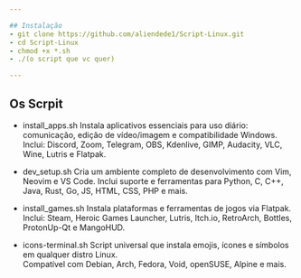 ```yaml
---

## Instalação 
- git clone https://github.com/aliendede1/Script-Linux.git
- cd Script-Linux
- chmod +x *.sh
- ./(o script que vc quer)

---
```

## Os Scrpit 
 
 - install_apps.sh
Instala aplicativos essenciais para uso diário: comunicação, edição de vídeo/imagem e compatibilidade Windows.
Inclui: Discord, Zoom, Telegram, OBS, Kdenlive, GIMP, Audacity, VLC, Wine, Lutris e Flatpak.
 
 - dev_setup.sh
Cria um ambiente completo de desenvolvimento com Vim, Neovim e VS Code.
Inclui suporte e ferramentas para Python, C, C++, Java, Rust, Go, JS, HTML, CSS, PHP e mais.

 - install_games.sh
Instala plataformas e ferramentas de jogos via Flatpak.
Inclui: Steam, Heroic Games Launcher, Lutris, Itch.io, RetroArch, Bottles, ProtonUp-Qt e MangoHUD.

- icons-terminal.sh
Script universal que instala emojis, ícones e símbolos em qualquer distro Linux.  
Compatível com Debian, Arch, Fedora, Void, openSUSE, Alpine e mais.

